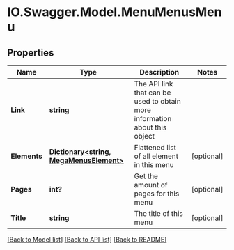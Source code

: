 # IO.Swagger.Model.MenuMenusMenu
## Properties

Name | Type | Description | Notes
------------ | ------------- | ------------- | -------------
**Link** | **string** | The API link that can be used to obtain more information about this object | 
**Elements** | [**Dictionary&lt;string, MegaMenusElement&gt;**](MegaMenusElement.md) | Flattened list of all element in this menu | [optional] 
**Pages** | **int?** | Get the amount of pages for this menu | [optional] 
**Title** | **string** | The title of this menu | [optional] 

[[Back to Model list]](../README.md#documentation-for-models) [[Back to API list]](../README.md#documentation-for-api-endpoints) [[Back to README]](../README.md)

